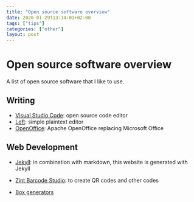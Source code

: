 ```yaml
---
title: "Open source software overview"
date: 2020-01-29T13:14:01+02:00
tags: ["tips"]
categories: ["other"]
layout: post
---
```


# Open source software overview
A list of open source software that I like to use.

## Writing
- [Visual Studio Code](https://code.visualstudio.com/): open source code editor
- [Left](https://hundredrabbits.itch.io/left): simple plaintext editor
- [OpenOffice](https://www.openoffice.org/): Apache OpenOffice replacing Microsoft Office

## Web Development
- [Jekyll](https://jekyllrb.com/): in combination with markdown, this website is generated with Jekyll

- [Zint Barcode Studio](https://www.zint.org.uk/): to create QR codes and other codes

- [Box generators](https://www.festi.info/boxes.py/)